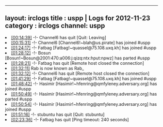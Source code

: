 
---
layout: irclogs
title : uspp | Logs for 2012-11-23
category : irclogs
channel: uspp
---
<li class="logitem"><a href="#00:14:39" name="00:14:39" class="time">[00:14:39]</a> -!- <span class="quit">Channel6</span> has quit [Quit: Leaving] </li>
<li class="logitem"><a href="#00:15:31" name="00:15:31" class="time">[00:15:31]</a> -!- <span class="join">Channel6</span> [Channel6!~blah@us.pirate] has joined #uspp </li>
<li class="logitem"><a href="#01:24:17" name="01:24:17" class="time">[01:24:17]</a> -!- <span class="join">Fatbag</span> [Fatbag!~quassel@75.108.uxq.kh] has joined #uspp </li>
<li class="logitem"><a href="#01:28:12" name="01:28:12" class="time">[01:28:12]</a> -!- <span class="part">Bosun</span> [Bosun!~Bosun@2001:470:a006:j:qizq:ntx:hput:npwz] has parted #uspp </li>
<li class="logitem"><a href="#01:28:21" name="01:28:21" class="time">[01:28:21]</a> -!- <span class="quit">Fatbag</span> has quit [Remote host closed the connection] </li>
<li class="logitem"><a href="#01:32:11" name="01:32:11" class="time">[01:32:11]</a> <span class="nick">Rab</span> is now known as <span class="nick">Rab_</span> </li>
<li class="logitem"><a href="#01:32:12" name="01:32:12" class="time">[01:32:12]</a> -!- <span class="quit">Channel6</span> has quit [Remote host closed the connection] </li>
<li class="logitem"><a href="#01:41:29" name="01:41:29" class="time">[01:41:29]</a> -!- <span class="join">Fatbag</span> [Fatbag!~quassel@75.108.uxq.kh] has joined #uspp </li>
<li class="logitem"><a href="#01:48:42" name="01:48:42" class="time">[01:48:42]</a> -!- <span class="join">Hasimir</span> [Hasimir!~hfenring@qmfyleney.adversary.org] has joined #uspp </li>
<li class="logitem"><a href="#01:50:49" name="01:50:49" class="time">[01:50:49]</a> -!- <span class="part">Hasimir</span> [Hasimir!~hfenring@qmfyleney.adversary.org] has parted #uspp </li>
<li class="logitem"><a href="#01:50:54" name="01:50:54" class="time">[01:50:54]</a> -!- <span class="join">Hasimir</span> [Hasimir!~hfenring@qmfyleney.adversary.org] has joined #uspp </li>
<li class="logitem"><a href="#01:51:16" name="01:51:16" class="time">[01:51:16]</a> -!- <span class="quit">stubuntu</span> has quit [Quit: stubuntu] </li>
<li class="logitem"><a href="#02:23:36" name="02:23:36" class="time">[02:23:36]</a> -!- <span class="quit">Fatbag</span> has quit [Ping timeout: 240 seconds] </li>


